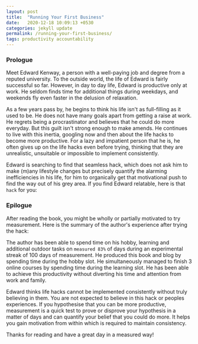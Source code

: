 ```yaml
---
layout: post
title:  "Running Your First Business"
date:   2020-12-18 10:09:13 +0530
categories: jekyll update
permalink: /running-your-first-business/
tags: productivity accountability
---
```

<h3>Prologue</h3>

Meet Edward Kenway, a person with a well-paying job and degree from a reputed university. To the outside world, the life of Edward is fairly successful so far. However, in day to day life, Edward is productive only at work.  He seldom finds time for additional things during weekdays, and weekends fly even faster in the delusion of relaxation.

As a few years pass by, he begins to think his life isn't as full-filling as it used to be. He does not have many goals apart from getting a raise at work. He regrets being a procrastinator and believes that he could do more everyday. But this guilt isn't strong enough to make amends. He continues to live with this inertia, googling now and then about the life hacks to become more productive. For a lazy and impatient person that he is, he often gives up on the life hacks even before trying, thinking that they are  unrealistic, unsuitable or impossible to implement consistently.

Edward is searching to find that seamless hack, which does not ask him to make (m)any lifestyle changes but precisely quantify the alarming inefficiencies in his life, for him to organically get that motivational push to find the way out of his grey area. If you find Edward relatable, here is that `hack` for you:

<object data="/assets/RYFB.pdf" width="750" height="800" type='application/pdf'></object>

<h3>Epilogue</h3>
After reading the book, you might be wholly or partially motivated to try measurement. Here is the summary of the author's experience after trying the hack:

<!-- <h4>The author (mid 20s):</h4> -->
The author has been able to spend time on his hobby, learning and additional outdoor tasks on `measured 83%` of days during an experimental streak of 100 days of measurement. He produced this book and blog by spending time during the hobby slot. He simultaneously managed to finish 3 online courses by spending time during the learning slot. He has been able to achieve this productivity without diverting his time and attention from work and family. 

<!-- <h4>The peer of author (late 30s):</h4>
The peer of author is a working professional who is parallely pursuing her PhD. She states that she has been finding better balance between work and PhD upon trying measurement and that she has also implemented measurement in her work to achieve efficiency in handling multiple projects simultaneously.

<h4>The second peer of author (late 20s):</h4>
The second peer of author, a working professional who was also applying for admission into Masters programmes abroad managed to spend quality time on work as well as preparation without giving up on either. He also states that he has been having improved work-life balance later on upon continued implemention of the methods of measurement. 
 -->
Edward thinks life hacks cannot be implemented consistently without truly believing in them. You are not expected to believe in this hack or peoples experiences. If you hypothesise that you can be more productive, measurement is a quick test to prove or disprove your hypothesis in a matter of days and can quantify your belief that you could do more. It helps you gain motivation from within which is required to maintain consistency.

Thanks for reading and have a great day in a measured way!